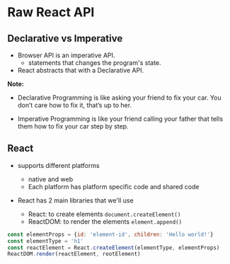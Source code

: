 # Raw React API
## Declarative vs Imperative
- Browser API is an imperative API.
  - statements that changes the program's state.
- React abstracts that with a Declarative API.

**Note:**
* Declarative Programming is like asking your friend to fix your car. You don’t care how to fix it, that’s up to her.

* Imperative Programming is like your friend calling your father that tells them how to fix your car step by step.

## React
* supports different platforms
  * native and web
  * Each platform has platform specific code and shared code

* React has 2 main libraries that we'll use
  * React: to create elements `document.createElement()`
  * ReactDOM: to render the elements `element.append()`

```js
const elementProps = {id: 'element-id', children: 'Hello world!'}
const elementType = 'h1'
const reactElement = React.createElement(elementType, elementProps)
ReactDOM.render(reactElement, rootElement)
```